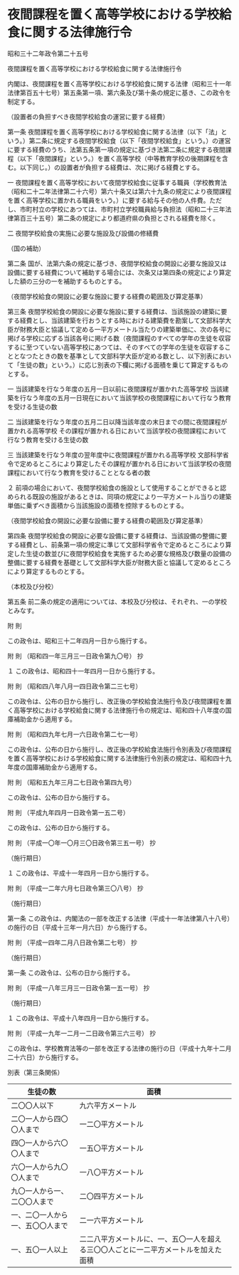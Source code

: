 # 夜間課程を置く高等学校における学校給食に関する法律施行令

昭和三十二年政令第二十五号

夜間課程を置く高等学校における学校給食に関する法律施行令

内閣は、夜間課程を置く高等学校における学校給食に関する法律（昭和三十一年法律第百五十七号）第五条第一項、第六条及び第十条の規定に基き、この政令を制定する。

（設置者の負担すべき夜間学校給食の運営に要する経費）

第一条 夜間課程を置く高等学校における学校給食に関する法律（以下「法」という。）第二条に規定する夜間学校給食（以下「夜間学校給食」という。）の運営に要する経費のうち、法第五条第一項の規定に基づき法第二条に規定する夜間課程（以下「夜間課程」という。）を置く高等学校（中等教育学校の後期課程を含む。以下同じ。）の設置者が負担する経費は、次に掲げる経費とする。

一 夜間課程を置く高等学校において夜間学校給食に従事する職員（学校教育法（昭和二十二年法律第二十六号）第六十条又は第六十九条の規定により夜間課程を置く高等学校に置かれる職員をいう。）に要する給与その他の人件費。ただし、市町村立の学校にあつては、市町村立学校職員給与負担法（昭和二十三年法律第百三十五号）第二条の規定により都道府県の負担とされる経費を除く。

二 夜間学校給食の実施に必要な施設及び設備の修繕費

（国の補助）

第二条 国が、法第六条の規定に基づき、夜間学校給食の開設に必要な施設又は設備に要する経費について補助する場合には、次条又は第四条の規定により算定した額の三分の一を補助するものとする。

（夜間学校給食の開設に必要な施設に要する経費の範囲及び算定基準）

第三条 夜間学校給食の開設に必要な施設に要する経費は、当該施設の建築に要する経費とし、当該建築を行おうとする時における建築費を勘案して文部科学大臣が財務大臣と協議して定める一平方メートル当たりの建築単価に、次の各号に掲げる学校に応ずる当該各号に掲げる数（夜間課程のすべての学年の生徒を収容するに至つていない高等学校にあつては、そのすべての学年の生徒を収容することとなつたときの数を基準として文部科学大臣が定める数とし、以下別表において「生徒の数」という。）に応じ別表の下欄に掲げる面積を乗じて算定するものとする。

一 当該建築を行なう年度の五月一日以前に夜間課程が置かれた高等学校 当該建築を行なう年度の五月一日現在において当該学校の夜間課程において行なう教育を受ける生徒の数

二 当該建築を行なう年度の五月二日以降当該年度の末日までの間に夜間課程が置かれる高等学校 その課程が置かれる日において当該学校の夜間課程において行なう教育を受ける生徒の数

三 当該建築を行なう年度の翌年度中に夜間課程が置かれる高等学校 文部科学省令で定めるところにより算定したその課程が置かれる日において当該学校の夜間課程において行なう教育を受けることとなる者の数

２ 前項の場合において、夜間学校給食の施設として使用することができると認められる既設の施設があるときは、同項の規定により一平方メートル当りの建築単価に乗ずべき面積から当該施設の面積を控除するものとする。

（夜間学校給食の開設に必要な設備に要する経費の範囲及び算定基準）

第四条 夜間学校給食の開設に必要な設備に要する経費は、当該設備の整備に要する経費とし、前条第一項の規定に準じて文部科学省令で定めるところにより算定した生徒の数並びに夜間学校給食を実施するため必要な規格及び数量の設備の整備に要する経費を基礎として文部科学大臣が財務大臣と協議して定めるところにより算定するものとする。

（本校及び分校）

第五条 前二条の規定の適用については、本校及び分校は、それぞれ、一の学校とみなす。

附 則

この政令は、昭和三十二年四月一日から施行する。

附 則 （昭和四一年三月三一日政令第九〇号） 抄

１ この政令は、昭和四十一年四月一日から施行する。

附 則 （昭和四八年八月一四日政令第二三七号）

この政令は、公布の日から施行し、改正後の学校給食法施行令及び夜間課程を置く高等学校における学校給食に関する法律施行令の規定は、昭和四十八年度の国庫補助金から適用する。

附 則 （昭和四九年七月一六日政令第二七一号）

この政令は、公布の日から施行し、改正後の学校給食法施行令別表及び夜間課程を置く高等学校における学校給食に関する法律施行令別表の規定は、昭和四十九年度の国庫補助金から適用する。

附 則 （昭和五九年三月二七日政令第四九号）

この政令は、公布の日から施行する。

附 則 （平成九年四月一日政令第一五二号）

この政令は、公布の日から施行する。

附 則 （平成一〇年一〇月三〇日政令第三五一号） 抄

（施行期日）

１ この政令は、平成十一年四月一日から施行する。

附 則 （平成一二年六月七日政令第三〇八号） 抄

（施行期日）

第一条 この政令は、内閣法の一部を改正する法律（平成十一年法律第八十八号）の施行の日（平成十三年一月六日）から施行する。

附 則 （平成一四年二月八日政令第二七号） 抄

（施行期日）

第一条 この政令は、公布の日から施行する。

附 則 （平成一八年三月三一日政令第一五一号） 抄

（施行期日）

１ この政令は、平成十八年四月一日から施行する。

附 則 （平成一九年一二月一二日政令第三六三号） 抄

この政令は、学校教育法等の一部を改正する法律の施行の日（平成十九年十二月二十六日）から施行する。

別表（第三条関係）

生徒の数 | 面積  
---|---  
二〇〇人以下 | 九六平方メートル  
二〇一人から四〇〇人まで | 一二〇平方メートル  
四〇一人から六〇〇人まで | 一五〇平方メートル  
六〇一人から九〇〇人まで | 一八〇平方メートル  
九〇一人から一、二〇〇人まで | 二〇四平方メートル  
一、二〇一人から一、五〇〇人まで | 二一六平方メートル  
一、五〇一人以上 | 二二八平方メートルに、一、五〇一人を超える三〇〇人ごとに一二平方メートルを加えた面積
